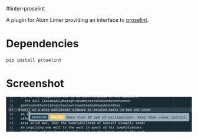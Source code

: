 #linter-proselint

A plugin for Atom Linter providing an interface to [proselint](https://github.com/amperser/proselint).

# Dependencies

```Shell
pip install proselint
```

# Screenshot

![linter-proselint](screenshot.png "Screenshot that shows a linter-proselint warning")
